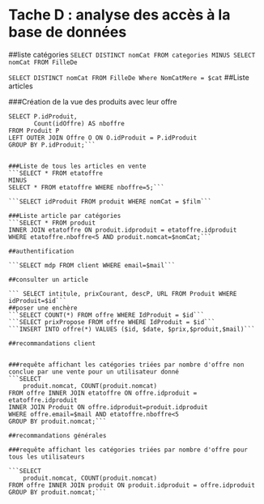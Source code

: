 # Tache D : analyse des accès à la base de données

##liste catégories
```SELECT DISTINCT nomCat FROM categories MINUS SELECT nomCat FROM FilleDe ```

```SELECT DISTINCT nomCat FROM FilleDe Where NomCatMere = $cat```
##Liste articles

###Création de la vue des produits avec leur offre
```CREATE VIEW EtatOffre AS
SELECT P.idProduit,
       Count(idOffre) AS nboffre
FROM Produit P
LEFT OUTER JOIN Offre O ON O.idProduit = P.idProduit
GROUP BY P.idProduit;```


###Liste de tous les articles en vente
```SELECT * FROM etatoffre
MINUS
SELECT * FROM etatoffre WHERE nboffre=5;```

```SELECT idProduit FROM produit WHERE nomCat = $film```

###Liste article par catégories
```SELECT * FROM produit
INNER JOIN etatoffre ON produit.idproduit = etatoffre.idproduit
WHERE etatoffre.nboffre<5 AND produit.nomcat=$nomCat;```

##authentification

```SELECT mdp FROM client WHERE email=$mail```

##consulter un article

``` SELECT intitule, prixCourant, descP, URL FROM Produit WHERE idProduit=$id```
##poser une enchère
```SELECT COUNT(*) FROM offre WHERE IdProduit = $id```
```SELECT prixPropose FROM offre WHERE IdProduit = $id```
```INSERT INTO offre(*) VALUES ($id, $date, $prix,$produit,$mail)```

##recommandations client


###requête affichant les catégories triées par nombre d'offre non conclue par une vente pour un utilisateur donné
```SELECT
    produit.nomcat, COUNT(produit.nomcat)
FROM offre INNER JOIN etatoffre ON offre.idproduit = etatoffre.idproduit
INNER JOIN Produit ON offre.idproduit=produit.idproduit
WHERE offre.email=$mail AND etatoffre.nboffre<5
GROUP BY produit.nomcat;```

##recommandations générales

###requête affichant les catégories triées par nombre d'offre pour tous les utilisateurs

```SELECT
    produit.nomcat, COUNT(produit.nomcat)
FROM offre INNER JOIN produit ON produit.idproduit = offre.idproduit
GROUP BY produit.nomcat;```
